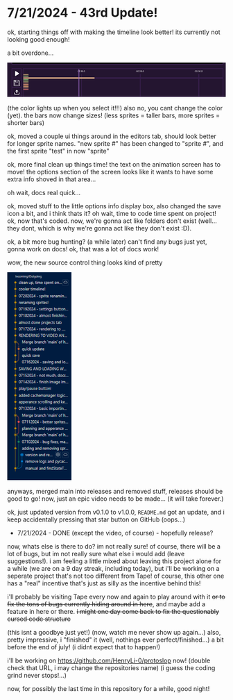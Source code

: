 # 7/21/2024 - 43rd Update!

ok, starting things off with making the timeline look better! its currently not looking good enough!

a bit overdone...

![very cool looking](</updatelogs/images/072024/07212024 - 1.png>)

(the color lights up when you select it!!!) also no, you cant change the color (yet). the bars now change sizes! (less sprites = taller bars, more sprites = shorter bars)

ok, moved a couple ui things around in the editors tab, should look better for longer sprite names. "new sprite #" has been changed to "sprite #", and the first sprite "test" in now "sprite"

ok, more final clean up things time! the text on the animation screen has to move! the options section of the screen looks like it wants to have some extra info shoved in that area...

oh wait, docs real quick...

ok, moved stuff to the little options info display box, also changed the save icon a bit, and i think thats it? oh wait, time to code time spent on project! ok, now that's coded. now, we're gonna act like folders don't exist (well... they dont, which is why we're gonna act like they don't exist :D).

ok, a bit more bug hunting? (a while later) can't find any bugs just yet, gonna work on docs! ok, that was a lot of docs work!

wow, the new source control thing looks kind of pretty

![wow](</updatelogs/images/072024/07212024 - 2.png>)

anyways, merged main into releases and removed stuff, releases should be good to go! now, just an epic video needs to be made... (it will take forever.)

ok, just updated version from v0.1.0 to v1.0.0, `README.md` got an update, and i keep accidentally pressing that star button on GitHub (oops...)

- 7/21/2024 - DONE (except the video, of course) - hopefully release?

now, whats else is there to do? im not really sure! of course, there will be a lot of bugs, but im not really sure what else i would add (leave suggestions!). i am feeling a little mixed about leaving this project alone for a while (we are on a 9 day streak, including today), but i'll be working on a seperate project that's not too different from Tape! of course, this other one has a "real" incentive that's just as silly as the incentive behind this!

i'll probably be visiting Tape every now and again to play around with it ~~or to fix the tons of bugs currently hiding around in here~~, and maybe add a feature in here or there. ~~i might one day come back to fix the questionably cursed code structure~~

(this isnt a goodbye just yet!) (now, watch me never show up again...) also, pretty impressive, i "finished" it (well, nothings ever perfect/finished...) a bit before the end of july! (i didnt expect that to happen!)

i'll be working on https://github.com/HenryLi-0/protoslop now! (double check that URL, i may change the repositories name) (i guess the coding grind never stops!...)

now, for possibly the last time in this repository for a while, good night!